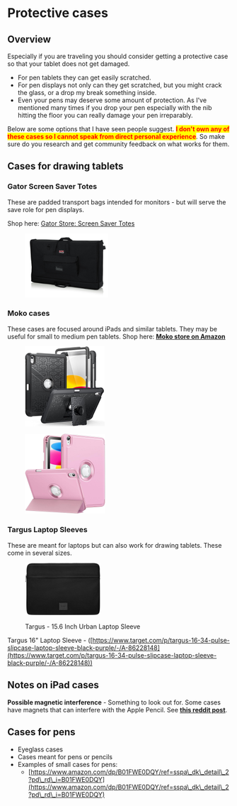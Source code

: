 # Protective cases

## **Overview**

Especially if you are traveling you should consider getting a protective case so that your tablet does not get damaged.

* For pen tablets they can get easily scratched.
* For pen displays not only can they get scratched, but you might crack the glass, or a drop my break something inside.
* Even your pens may deserve some amount of protection. As I've mentioned many times if you drop your pen especially with the nib hitting the floor you can really damage your pen irreparably.

Below are some options that I have seen people suggest. <mark style="color:red;">**I don't own any of these cases so I cannot speak from direct personal experience**</mark>. So make sure do you research and get community feedback on what works for them.

## Cases for drawing tablets

### Gator Screen Saver Totes

These are padded transport bags intended for monitors - but will serve the save role for pen displays.&#x20;

Shop here: [Gator Store: Screen Saver Totes](https://gatorco.com/shop-by-category/computer-projector-tablet/computer-projector-bags/screen-saver-totes/)

<figure><img src="../.gitbook/assets/G-LCD-TOTE-LG_FRONT_RT.jpg" alt="" width="188"><figcaption></figcaption></figure>



### **Moko cases**

These cases are focused around iPads and similar tablets. They may be useful for small to medium pen tablets. Shop here: [**Moko store on Amazon**](https://www.amazon.com/stores/MoKo/page/2017E8BA-91D3-4C19-B94A-CC40C7866F49?ref\_=ast\_bln)

<figure><img src="../.gitbook/assets/718Ib9DrEqL._AC_CR0,0,0,0_SX960_SY720_.jpg" alt="" width="180"><figcaption></figcaption></figure>

<figure><img src="../.gitbook/assets/71ajwf1M7IL._AC_CR0,0,0,0_SX960_SY720_.jpg" alt="" width="181"><figcaption></figcaption></figure>

### Targus Laptop Sleeves

These are meant for laptops but can also work for drawing tablets. These come in several sizes.

<figure><img src="../.gitbook/assets/51g2BXv87NL._AC_SX679_.jpg" alt="" width="170"><figcaption><p>Targus - 15.6 Inch Urban Laptop Sleeve</p></figcaption></figure>

Targus 16" Laptop Sleeve - ([https://www.target.com/p/targus-16-34-pulse-slipcase-laptop-sleeve-black-purple/-/A-86228148](https://www.target.com/p/targus-16-34-pulse-slipcase-laptop-sleeve-black-purple/-/A-86228148))

## Notes on iPad cases

**Possible magnetic interference** - Something to look out for.  Some cases have magnets that can interfere with the Apple Pencil. See [**this reddit post**](https://www.reddit.com/r/ipad/comments/1d93ew0/some\_magnetic\_cases\_may\_interfere\_with\_the\_apple/).

## Cases for pens

* Eyeglass cases
* Cases meant for pens or pencils
* Examples of small cases for pens:&#x20;
  * [https://www.amazon.com/dp/B01FWE0DQY/ref=sspa\_dk\_detail\_2?pd\_rd\_i=B01FWE0DQY](https://www.amazon.com/dp/B01FWE0DQY/ref=sspa\_dk\_detail\_2?pd\_rd\_i=B01FWE0DQY)


